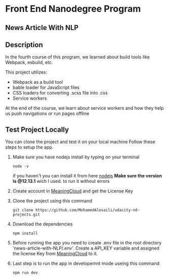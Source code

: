 # Front End Nanodegree Program

## News Article With NLP

## Description

In the fourth course of this program, we learned about build tools like Webpack, esbuild, etc.

This project utilizes:

- Webpack as a build tool
- bable loader for JavaScript files
- CSS loaders for converting .scss file into .css
- Service workers

At the end of the course, we learn about service workers and how they help us push navigations or run pages offline

## Test Project Locally

You can clone the project and test it on your local machine
Follow these steps to setup the app.

1. Make sure you have nodejs install by typing on your terminal

   ```
   node -v
   ```

   if you haven't you can install it from here [nodejs](https://nodejs.org/en/)
   **Make sure the version is @12.13.1** wich I used. to run it without errors

2. Create account in [MeaningCloud](https://www.meaningcloud.com/developer/login) and get the License Key

3. Clone the project using this command

   ```
   git clone https://github.com/MohamedAlosaili/udacity-nd-projects.git
   ```

4. Download the dependencies

   ```
   npm install
   ```

5. Before running the app you need to create .env file in the root directory 'news-article-with-NLP/.env'.
   Create a API_KEY variable and assigned the license Key from [MeaningCloud](https://www.meaningcloud.com/developer/login) to it.

6. Last step is to run the app in developemnt mode useing this command
   ```
   npm run dev
   ```
